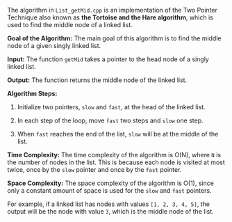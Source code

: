 The algorithm in `List_getMid.cpp` is an implementation of the Two Pointer Technique also known as **the Tortoise and the Hare algorithm**, which is used to find the middle node of a linked list.

**Goal of the Algorithm:**
The main goal of this algorithm is to find the middle node of a given singly linked list.

**Input:**
The function `getMid` takes a pointer to the head node of a singly linked list.

**Output:**
The function returns the middle node of the linked list.

**Algorithm Steps:**

1. Initialize two pointers, `slow` and `fast`, at the head of the linked list.

2. In each step of the loop, move `fast` two steps and `slow` one step.

3. When `fast` reaches the end of the list, `slow` will be at the middle of the list.

**Time Complexity:**
The time complexity of the algorithm is O(N), where `N` is the number of nodes in the list. This is because each node is visited at most twice, once by the `slow` pointer and once by the `fast` pointer.

**Space Complexity:**
The space complexity of the algorithm is O(1), since only a constant amount of space is used for the `slow` and `fast` pointers.

For example, if a linked list has nodes with values `[1, 2, 3, 4, 5]`, the output will be the node with value `3`, which is the middle node of the list.
